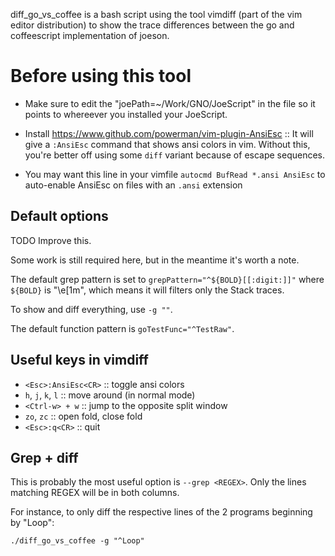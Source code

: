 diff_go_vs_coffee is a bash script using the tool vimdiff (part of the vim editor distribution)
to show the trace differences between the go and coffeescript implementation of joeson.

# Before using this tool

* Make sure to edit the "joePath=~/Work/GNO/JoeScript" in the file so it points to whereever you installed your JoeScript.

* Install https://www.github.com/powerman/vim-plugin-AnsiEsc :: It will give a `:AnsiEsc` command that shows ansi colors in vim. Without this, you're better off using some `diff` variant because of escape sequences.

* You may want this line in your vimfile `autocmd BufRead *.ansi AnsiEsc` to auto-enable AnsiEsc on files with an `.ansi` extension

## Default options

TODO Improve this.

Some work is still required here, but in the meantime it's worth a note.

The default grep pattern is set to `grepPattern="^${BOLD}[[:digit:]]"` where `${BOLD}` is "\e[1m", which means it will filters only the Stack traces. 

To show and diff everything, use `-g ""`.

The default function pattern is `goTestFunc="^TestRaw"`.

## Useful keys in vimdiff

* `<Esc>:AnsiEsc<CR>` :: toggle ansi colors
* `h`, `j`, `k`, `l` :: move around (in normal mode)
* `<Ctrl-w> + w` :: jump to the opposite split window
* `zo`, `zc` :: open fold, close fold
* `<Esc>:q<CR>` :: quit

## Grep + diff

This is probably the most useful option is `--grep <REGEX>`.
Only the lines matching REGEX will be in both columns.

For instance, to only diff the respective lines of the 2 programs beginning by "Loop":

`./diff_go_vs_coffee -g "^Loop"`


